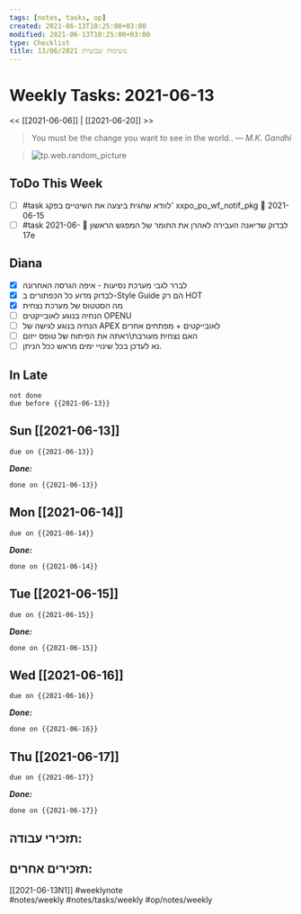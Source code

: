 ```yaml
---
tags: [notes, tasks, op]
created: 2021-06-13T10:25:00+03:00
modified: 2021-06-13T10:25:00+03:00
type: Checklist
title: משימות שבועיות 13/06/2021
---
```


# Weekly Tasks: 2021-06-13	

<< [[2021-06-06]] | [[2021-06-20]] >>

> You must be the change you want to see in the world..
> &mdash; <cite>M.K. Gandhi</cite>

> ![tp.web.random_picture](https://images.unsplash.com/photo-1623412908696-64818b58c969?crop=entropy&cs=tinysrgb&fit=crop&fm=jpg&h=200&ixlib=rb-1.2.1&q=80&w=600)  

## ToDo This Week
- [ ] #task לוודא שחגית ביצעה את השינויים בפקג' xxpo_po_wf_notif_pkg 📅 2021-06-15
- [ ] #task לבדוק שדיאנה העבירה לאהרן את החומר של המפגש הראשון 📅 2021-06-17e
## Diana
- [x] לברר לגבי מערכת נסיעות - איפה הגרסה האחרונה
- [x] לבדוק מדוע כל הכפתורים ב-Style Guide הם רק HOT
- [x] מה הסטטוס של מערכת נצחית
- [ ] הנחיה בנוגע לאובייקטים OPENU
- [ ] הנחיה בנוגע לגישה של APEX לאובייקטים + מפתחים אחרים
- [ ] האם נצחית מעורבת\ראתה את הפיתוח של טופס ייזום
- [ ] נא לעדכן בכל שינויי ימים מראש ככל הניתן.
## In Late 
```tasks
not done
due before {{2021-06-13}}
```

## Sun [[2021-06-13]]
```tasks
due on {{2021-06-13}}
```
_**Done:**_
```tasks
done on {{2021-06-13}}
```
## Mon [[2021-06-14]]
```tasks
due on {{2021-06-14}}
```
_**Done:**_
```tasks
done on {{2021-06-14}}
```

## Tue [[2021-06-15]]
```tasks
due on {{2021-06-15}}
```
_**Done:**_
```tasks
done on {{2021-06-15}}
```
## Wed [[2021-06-16]]
```tasks
due on {{2021-06-16}}
```
_**Done:**_
```tasks
done on {{2021-06-16}}
```
## Thu [[2021-06-17]]
```tasks
due on {{2021-06-17}}
```
_**Done:**_
```tasks
done on {{2021-06-17}}
```

## תזכירי עבודה:

## תזכירים אחרים:
[[2021-06-13N1]]
#weeklynote  
#notes/weekly
#notes/tasks/weekly
#op/notes/weekly
